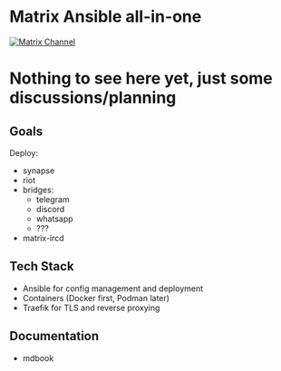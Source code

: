 # Matrix Ansible all-in-one
[![Matrix Channel](https://img.shields.io/matrix/matrix-ansible-aio:entropia.de?server_fqdn=matrix.org)](https://matrix.to/#/#matrix-ansible-aio:entropia.de)
# Nothing to see here yet, just some discussions/planning

## Goals
Deploy:
 - synapse
 - riot
 - bridges:
   - telegram
   - discord
   - whatsapp
   - ???
 - matrix-ircd

## Tech Stack
 - Ansible for config management and deployment
 - Containers (Docker first, Podman later)
 - Traefik for TLS and reverse proxying

## Documentation
 - mdbook
